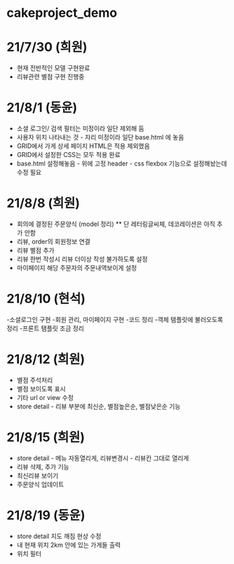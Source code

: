 # cakeproject_demo


# 21/7/30 (희원)
- 현재 전반적인 모델 구현완료
- 리뷰관련 별점 구현 진행중

# 21/8/1 (동윤)
- 소셜 로그인/ 검색 필터는 미정이라 일단 제외해 둠
- 사용자 위치 나타내는 것 - 자리 미정이라 일단 base.html 에 놓음
- GRID에서 가게 상세 페이지 HTML은 적용 제외했음
- GRID에서 설정한 CSS는 모두 적용 완료
- base.html 설정해놓음 - 위에 고정 header - css flexbox 기능으로 설정해놨는데 수정 필요

# 21/8/8 (희원)
- 회의에 결정된 주문양식 (model 정리) ** 단 레터링글씨체, 데코레이션은 아직 추가 안함
- 리뷰, order의 회원정보 연결
- 리뷰 별점 추가
- 리뷰 한번 작성시 리뷰 더이상 작성 불가하도록 설정
- 마이페이지 해당 주문자의 주문내역보이게 설정

# 21/8/10 (현석)
-소셜로그인 구현
-회원 관리, 마이페이지 구현
-코드 정리
-객체 탬플릿에 불러오도록 정리
-프론트 탬플릿 조금 정리

# 21/8/12 (희원)
- 별점 주석처리
- 별점 보이도록 표시
- 기타 url or view 수정
- store detail - 리뷰 부분에 최신순, 별점높은순, 별점낮은순 기능 

# 21/8/15 (희원)
- store detail - 메뉴 자동열리게, 리뷰변경시 - 리뷰칸 그대로 열리게
- 리뷰 삭제, 추가 기능
- 최신리뷰 보이기
- 주문양식 업데이트

# 21/8/19 (동윤)
- store detail 지도 깨짐 현상 수정
- 내 현재 위치 2km 안에 있는 가게들 출력
- 위치 필터 
